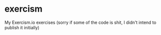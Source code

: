# exercism
My Exercism.io exercises (sorry if some of the code is shit, I didn't intend to publish it initially)
